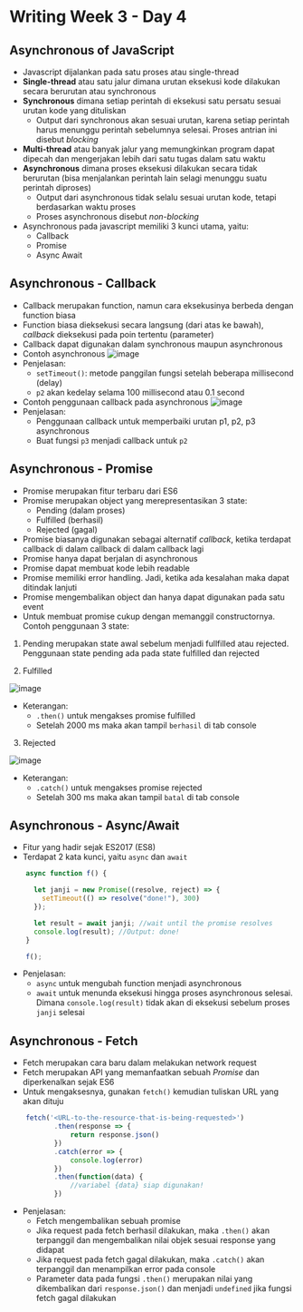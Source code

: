 # Writing Week 3 - Day 4
## Asynchronous of JavaScript
- Javascript dijalankan pada satu proses atau single-thread
- **Single-thread** atau satu jalur dimana urutan eksekusi kode dilakukan secara berurutan atau synchronous
- **Synchronous** dimana setiap perintah di eksekusi satu persatu sesuai urutan kode yang dituliskan
  - Output dari synchronous akan sesuai urutan, karena setiap perintah harus menunggu perintah sebelumnya selesai. Proses antrian ini disebut *blocking*
- **Multi-thread** atau banyak jalur yang memungkinkan program dapat dipecah dan mengerjakan lebih dari satu tugas dalam satu waktu
- **Asynchronous** dimana proses eksekusi dilakukan secara tidak berurutan (bisa menjalankan perintah lain selagi menunggu suatu perintah diproses)
  - Output dari asynchronous tidak selalu sesuai urutan kode, tetapi berdasarkan waktu proses
  - Proses asynchronous disebut *non-blocking*
- Asynchronous pada javascript memiliki 3 kunci utama, yaitu:
  - Callback
  - Promise
  - Async Await

## Asynchronous - Callback
- Callback merupakan function, namun cara eksekusinya berbeda dengan function biasa
- Function biasa dieksekusi secara langsung (dari atas ke bawah), *callback* dieksekusi pada poin tertentu (parameter)
- Callback dapat digunakan dalam synchronous maupun asynchronous
- Contoh asynchronous
![image](https://user-images.githubusercontent.com/85722923/194787369-9f350c67-2ee3-4baa-ab5d-9dbc47c517eb.png)
- Penjelasan:
  - `setTimeout()`: metode panggilan fungsi setelah beberapa millisecond (delay)
  - `p2` akan kedelay selama 100 millisecond atau 0.1 second
- Contoh penggunaan callback pada asynchronous
![image](https://user-images.githubusercontent.com/85722923/194787841-97762f47-d098-4336-b921-15361dd7fc59.png)
- Penjelasan:
  - Penggunaan callback untuk memperbaiki urutan p1, p2, p3 asynchronous
  - Buat fungsi `p3` menjadi callback untuk `p2`


## Asynchronous - Promise
- Promise merupakan fitur terbaru dari ES6
- Promise merupakan object yang merepresentasikan 3 state:
  - Pending (dalam proses)
  - Fulfilled (berhasil)
  - Rejected (gagal)
- Promise biasanya digunakan sebagai alternatif *callback*, ketika terdapat callback di dalam callback di dalam callback lagi
- Promise hanya dapat berjalan di asynchronous
- Promise dapat membuat kode lebih readable
- Promise memiliki error handling. Jadi, ketika ada kesalahan maka dapat ditindak lanjuti
- Promise mengembalikan object dan hanya dapat digunakan pada satu event
- Untuk membuat promise cukup dengan memanggil constructornya. Contoh penggunaan 3 state:

1. Pending merupakan state awal sebelum menjadi fullfilled atau rejected. Penggunaan state pending ada pada state fulfilled dan rejected

2. Fulfilled


![image](https://user-images.githubusercontent.com/85722923/194790834-ccbf9b76-78a3-4627-96b2-52b9118ff8e0.png)
- Keterangan:
  - `.then()` untuk mengakses promise fulfilled
  - Setelah 2000 ms maka akan tampil `berhasil` di tab console

3. Rejected


![image](https://user-images.githubusercontent.com/85722923/194790893-fe17a394-068f-44de-8cd9-cc11d3fb2ed8.png)
- Keterangan:
  - `.catch()` untuk mengakses promise rejected
  - Setelah 300 ms maka akan tampil `batal` di tab console

## Asynchronous - Async/Await
- Fitur yang hadir sejak ES2017 (ES8)
- Terdapat 2 kata kunci, yaitu `async` dan `await`
```js
    async function f() {

      let janji = new Promise((resolve, reject) => {
        setTimeout(() => resolve("done!"), 300)
      });

      let result = await janji; //wait until the promise resolves
      console.log(result); //Output: done!
    }

    f();
```
- Penjelasan:
  - `async` untuk mengubah function menjadi asynchronous
  - `await` untuk menunda eksekusi hingga proses asynchronous selesai. Dimana `console.log(result)` tidak akan di eksekusi sebelum proses `janji` selesai

## Asynchronous - Fetch
- Fetch merupakan cara baru dalam melakukan network request
- Fetch merupakan API yang memanfaatkan sebuah *Promise* dan diperkenalkan sejak ES6
- Untuk mengaksesnya, gunakan `fetch()` kemudian tuliskan URL yang akan dituju
```js
    fetch('<URL-to-the-resource-that-is-being-requested>')
           .then(response => {
               return response.json()
           })
           .catch(error => {
               console.log(error)
           })
           .then(function(data) {
               //variabel {data} siap digunakan! 
           })
```
- Penjelasan:
  - Fetch mengembalikan sebuah promise
  - Jika request pada fetch berhasil dilakukan, maka `.then()` akan terpanggil dan mengembalikan nilai objek sesuai response yang didapat
  - Jika request pada fetch gagal dilakukan, maka `.catch()` akan terpanggil dan menampilkan error pada console
  - Parameter data pada fungsi `.then()` merupakan nilai yang dikembalikan dari `response.json()` dan menjadi `undefined` jika fungsi fetch gagal dilakukan
